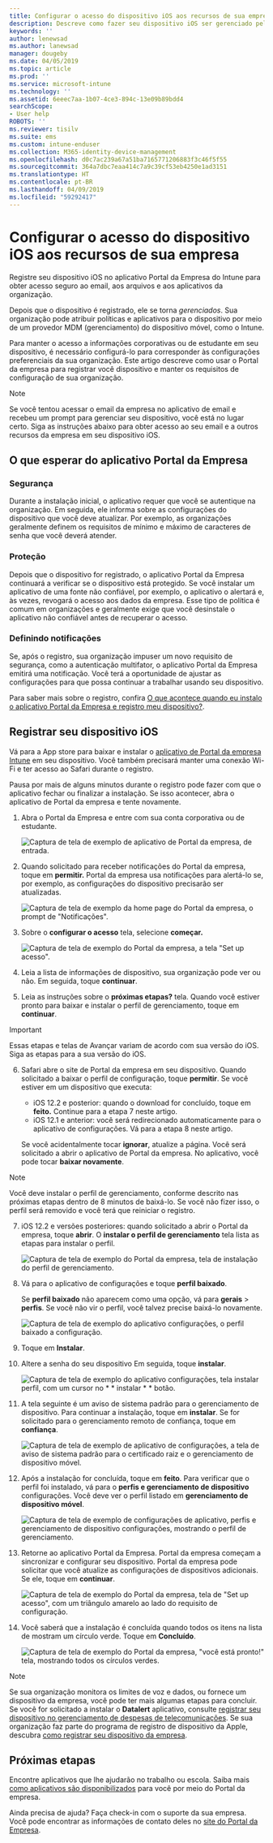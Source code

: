 ```yaml
---
title: Configurar o acesso do dispositivo iOS aos recursos de sua empresa | Microsoft Docs
description: Descreve como fazer seu dispositivo iOS ser gerenciado pelo Intune
keywords: ''
author: lenewsad
ms.author: lanewsad
manager: dougeby
ms.date: 04/05/2019
ms.topic: article
ms.prod: ''
ms.service: microsoft-intune
ms.technology: ''
ms.assetid: 6eeec7aa-1b07-4ce3-894c-13e09b89bdd4
searchScope:
- User help
ROBOTS: ''
ms.reviewer: tisilv
ms.suite: ems
ms.custom: intune-enduser
ms.collection: M365-identity-device-management
ms.openlocfilehash: d0c7ac239a67a51ba7165771206883f3c46f5f55
ms.sourcegitcommit: 364a7dbc7eaa414c7a9c39cf53eb4250e1ad3151
ms.translationtype: HT
ms.contentlocale: pt-BR
ms.lasthandoff: 04/09/2019
ms.locfileid: "59292417"
---
```

# <a name="set-up-ios-device-access-to-your-company-resources"></a>Configurar o acesso do dispositivo iOS aos recursos de sua empresa  

Registre seu dispositivo iOS no aplicativo Portal da Empresa do Intune para obter acesso seguro ao email, aos arquivos e aos aplicativos da organização.

Depois que o dispositivo é registrado, ele se torna *gerenciados*. Sua organização pode atribuir políticas e aplicativos para o dispositivo por meio de um provedor MDM (gerenciamento) do dispositivo móvel, como o Intune.  

Para manter o acesso a informações corporativas ou de estudante em seu dispositivo, é necessário configurá-lo para corresponder às configurações preferenciais da sua organização. Este artigo descreve como usar o Portal da empresa para registrar você dispositivo e manter os requisitos de configuração de sua organização. 

> [!NOTE]
> Se você tentou acessar o email da empresa no aplicativo de email e recebeu um prompt para gerenciar seu dispositivo, você está no lugar certo. Siga as instruções abaixo para obter acesso ao seu email e a outros recursos da empresa em seu dispositivo iOS.  

## <a name="what-to-expect-from-the-company-portal-app"></a>O que esperar do aplicativo Portal da Empresa  

### <a name="security"></a>Segurança   
Durante a instalação inicial, o aplicativo requer que você se autentique na organização. Em seguida, ele informa sobre as configurações do dispositivo que você deve atualizar. Por exemplo, as organizações geralmente definem os requisitos de mínimo e máximo de caracteres de senha que você deverá atender.     

### <a name="protection"></a>Proteção  
Depois que o dispositivo for registrado, o aplicativo Portal da Empresa continuará a verificar se o dispositivo está protegido. Se você instalar um aplicativo de uma fonte não confiável, por exemplo, o aplicativo o alertará e, às vezes, revogará o acesso aos dados da empresa. Esse tipo de política é comum em organizações e geralmente exige que você desinstale o aplicativo não confiável antes de recuperar o acesso.  

### <a name="setting-notifications"></a>Definindo notificações  
Se, após o registro, sua organização impuser um novo requisito de segurança, como a autenticação multifator, o aplicativo Portal da Empresa emitirá uma notificação. Você terá a oportunidade de ajustar as configurações para que possa continuar a trabalhar usando seu dispositivo.  

Para saber mais sobre o registro, confira [O que acontece quando eu instalo o aplicativo Portal da Empresa e registro meu dispositivo?](https://docs.microsoft.com//intune-user-help/what-happens-if-you-install-the-company-portal-app-and-enroll-your-device-in-intune-ios).  

## <a name="enroll-your-ios-device"></a>Registrar seu dispositivo iOS  

Vá para a App store para baixar e instalar o [aplicativo de Portal da empresa Intune](install-and-sign-in-to-the-intune-company-portal-app-ios.md) em seu dispositivo. Você também precisará manter uma conexão Wi-Fi e ter acesso ao Safari durante o registro. 

Pausa por mais de alguns minutos durante o registro pode fazer com que o aplicativo fechar ou finalizar a instalação. Se isso acontecer, abra o aplicativo de Portal da empresa e tente novamente.  

1. Abra o Portal da Empresa e entre com sua conta corporativa ou de estudante. 

    ![Captura de tela de exemplo de aplicativo de Portal da empresa, de entrada.](./media/ios-01-cp-enroll-1903.PNG)  

2. Quando solicitado para receber notificações do Portal da empresa, toque em **permitir.** Portal da empresa usa notificações para alertá-lo se, por exemplo, as configurações do dispositivo precisarão ser atualizadas. 

    ![Captura de tela de exemplo da home page do Portal da empresa, o prompt de "Notificações".](./media/ios-04-cp-enroll-1903.PNG)  

3. Sobre o **configurar o acesso** tela, selecione **começar.**  

     ![Captura de tela de exemplo do Portal da empresa, a tela "Set up acesso".](./media/ios-05-cp-enroll-1903.PNG)  

4. Leia a lista de informações de dispositivo, sua organização pode ver ou não. Em seguida, toque **continuar**.  

5. Leia as instruções sobre o **próximas etapas?** tela. Quando você estiver pronto para baixar e instalar o perfil de gerenciamento, toque em **continuar**.  

 > [!IMPORTANT]
> Essas etapas e telas de Avançar variam de acordo com sua versão do iOS. Siga as etapas para a sua versão do iOS. 

6. Safari abre o site de Portal da empresa em seu dispositivo. Quando solicitado a baixar o perfil de configuração, toque **permitir**. Se você estiver em um dispositivo que executa:  
    * iOS 12.2 e posterior: quando o download for concluído, toque em **feito.** Continue para a etapa 7 neste artigo.
    * iOS 12.1 e anterior: você será redirecionado automaticamente para o aplicativo de configurações. Vá para a etapa 8 neste artigo.  
 
    Se você acidentalmente tocar **ignorar**, atualize a página. Você será solicitado a abrir o aplicativo de Portal da empresa. No aplicativo, você pode tocar **baixar novamente**.

  > [!NOTE]
  > Você deve instalar o perfil de gerenciamento, conforme descrito nas próximas etapas dentro de 8 minutos de baixá-lo. Se você não fizer isso, o perfil será removido e você terá que reiniciar o registro.  

7. iOS 12.2 e versões posteriores: quando solicitado a abrir o Portal da empresa, toque **abrir**. O **instalar o perfil de gerenciamento** tela lista as etapas para instalar o perfil.

    ![Captura de tela de exemplo do Portal da empresa, tela de instalação do perfil de gerenciamento.](./media/ios-1904-settings-icon.PNG)  

8. Vá para o aplicativo de configurações e toque **perfil baixado**.  

    Se **perfil baixado** não aparecem como uma opção, vá para **gerais** > **perfis**. Se você não vir o perfil, você talvez precise baixá-lo novamente.  

    ![Captura de tela de exemplo do aplicativo configurações, o perfil baixado a configuração.](./media/ios-1904-settings-badge.PNG)  

9. Toque em **Instalar**.  
    
10. Altere a senha do seu dispositivo Em seguida, toque **instalar**.    

    ![Captura de tela de exemplo do aplicativo configurações, tela instalar perfil, com um cursor no * * instalar * * botão.](./media/ios-1904-password-install.PNG)  


11. A tela seguinte é um aviso de sistema padrão para o gerenciamento de dispositivo. Para continuar a instalação, toque em **instalar**. Se for solicitado para o gerenciamento remoto de confiança, toque em **confiança**.  

    ![Captura de tela de exemplo de aplicativo de configurações, a tela de aviso de sistema padrão para o certificado raiz e o gerenciamento de dispositivo móvel.](./media/ios-15-cp-enroll-1903.PNG)  

12. Após a instalação for concluída, toque em **feito**. Para verificar que o perfil foi instalado, vá para o **perfis e gerenciamento de dispositivo** configurações. Você deve ver o perfil listado em **gerenciamento de dispositivo móvel**.   

    ![Captura de tela de exemplo de configurações de aplicativo, perfis e gerenciamento de dispositivo configurações, mostrando o perfil de gerenciamento.](./media/ios-00-cp-enroll-1903.PNG)  

13. Retorne ao aplicativo Portal da Empresa. Portal da empresa começam a sincronizar e configurar seu dispositivo. Portal da empresa pode solicitar que você atualize as configurações de dispositivos adicionais. Se ele, toque em **continuar**.  

    ![Captura de tela de exemplo do Portal da empresa, tela de "Set up acesso", com um triângulo amarelo ao lado do requisito de configuração.](./media/ios-12-cp-enroll-1903.PNG)  

14. Você saberá que a instalação é concluída quando todos os itens na lista de mostram um círculo verde. Toque em **Concluído**.   
    
    ![Captura de tela de exemplo do Portal da empresa, "você está pronto!" tela, mostrando todos os círculos verdes.](./media/ios-13-cp-enroll-1903.PNG)  

> [!Note]
> Se sua organização monitora os limites de voz e dados, ou fornece um dispositivo da empresa, você pode ter mais algumas etapas para concluir. Se você for solicitado a instalar o **Datalert** aplicativo, consulte [registrar seu dispositivo no gerenciamento de despesas de telecomunicações](enroll-your-device-with-telecom-expense-management-ios.md). Se sua organização faz parte do programa de registro de dispositivo da Apple, descubra [como registrar seu dispositivo da empresa](enroll-your-device-dep-ios.md).  

## <a name="next-steps"></a>Próximas etapas  
Encontre aplicativos que lhe ajudarão no trabalho ou escola. Saiba mais [como aplicativos são disponibilizados](use-managed-apps-on-your-device-ios.md) para você por meio do Portal da empresa.  

Ainda precisa de ajuda? Faça check-in com o suporte da sua empresa. Você pode encontrar as informações de contato deles no [site do Portal da Empresa](https://go.microsoft.com/fwlink/?linkid=2010980).  
